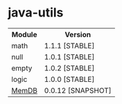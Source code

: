 # java-utils
<table>
  <tr>
    <th>Module</th>
    <th>Version</th>
  </tr>
  <tr>
    <td>math</td>
    <td>1.1.1 [STABLE]</td>
  </tr>
  <tr>
    <td>null</td>
    <td>1.0.1 [STABLE]</td>
  </tr>
  <tr>
    <td>empty</td>
    <td>1.0.2 [STABLE]</td>
  </tr>
  <tr>
    <td>logic</td>
    <td>1.0.0 [STABLE]</td>
  </tr>
  <tr>
    <td><a href="https://github.com/yassineDiouri/java-utils/tree/master/src/main/java/org/binx/utils/database/memdb">MemDB</a></td>
    <td>0.0.12 [SNAPSHOT]</td>
  </tr>
</table>
